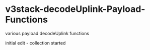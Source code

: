 # v3stack-decodeUplink-Payload-Functions
various payload decodeUplink functions

initial edit - collection started
